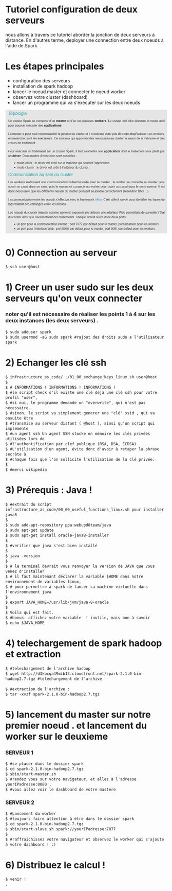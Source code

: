 # Tutoriel configuration de deux serveurs

nous allons à travers ce tutoriel aborder la jonction de deux serveurs à distance.
En d'autres terme, deployer une connection entre deux noeuds à l'aide de Spark.

# Les étapes principales

  * configuration des serveurs
  * installation de spark hadoop
  * lancer le noeud master et connecter le noeud worker
  * observez votre cluster (dashboard)
  * lancer un programme qui va s'executer sur les deux noeuds

![spark](spark.png)

# 0) Connection au serveur
    $ ssh user@host
# 1) Creer un user sudo sur les deux serveurs qu'on veux connecter
### noter qu'il est nécessaire de réaliser les points 1 à 4 sur les deux instances (les deux serveurs) .

    $ sudo adduser spark
    $ sudo usermod -aG sudo spark #rajout des droits sudo a l'utilisateur spark

# 2) Echanger les clé ssh

    $ infrastructure_as_code/ ./01_00_exchange_keys_linux.sh user@host
    $
    $ # INFORMATIONS ! INFORMATIONS ! INFORMATIONS !
    $ #le script check s'il existe une clé déjà une clé ssh pour votre profil "user",
    $ #si oui, le programme demande un "overwrite", qui n'est pas nécessaire.
    $ #sinon, le script va simplement generer une "clé" ssid , qui va ensuite être
    $ #transmise au serveur distant ( @host ), ainsi qu'un script qui implemente
    $ #un agent ssh Un agent SSH stocke en mémoire les clés privées utilisées lors de
    $ #l'authentification par clef publique (RSA, DSA, ECDSA)
    $ #L'utilisation d'un agent, évite donc d'avoir à retaper la phrase secrète à
    $ #chaque fois que l'on sollicite l'utilisation de la clé privée.
    $
    $ #merci wikipedia

# 3) Prérequis : Java !

    $ #extrait du script infrastructure_as_code/00_00_useful_functions_linux.sh pour installer java8
    $
    $ sudo add-apt-repository ppa:webupd8team/java
    $ sudo apt-get update
    $ sudo apt-get install oracle-java8-installer
    $
    $ #verifier que java s'est bien installé
    $
    $ java -version
    $
    $ # le terminal devrait vous renvoyer la version de JAVA que vous venez d'installer
    $ # il faut maintenant déclarer la variable $HOME dans notre environnement de variables linux,
    $ # pour permettre à spark de lancer sa machine virtuelle dans l'environnement java
    $
    $ export JAVA_HOME=/usr/lib/jvm/java-8-oracle
    $
    $ Voila qui est fait.
    $ #bonus: affichez votre variable  ! inutile, mais bon à savoir
    $ echo $JAVA_HOME

# 4) telechargement de spark hadoop et extraction

    $ #telechargement de l'archive hadoop
    $ wget http://d3kbcqa49mib13.cloudfront.net/spark-2.1.0-bin-hadoop2.7.tgz #telechargement de l'archive

    $ #extraction de l'archive :
    $ tar -xvzf spark-2.1.0-bin-hadoop2.7.tgz

# 5) lancement du master sur notre premier noeud . et lancement du worker sur le deuxieme
  ### SERVEUR 1

    $ #se placer dans le dossier spark
    $ cd spark-2.1.0-bin-hadoop2.7.tgz
    $ sbin/start-master.sh
    $ #rendez vous sur votre navigateur, et allez à l'adresse yourIPadresse:8080 ,
    $ #vous allez voir le dashboard de votre mastere

  ### SERVEUR 2

    $ #Lancement du worker
    $ #toujours faire attention à être dans le dossier spark
    $ cd spark-2.1.0-bin-hadoop2.7.tgz
    $ sbin/start-slave.sh spark://yourIPadresse:7077
    $
    $ #raffraichissez votre navigateur et observez le worker qui s'ajoute à votre dashboard ! :)

# 6) Distribuez le calcul !

    à venir !
    .
